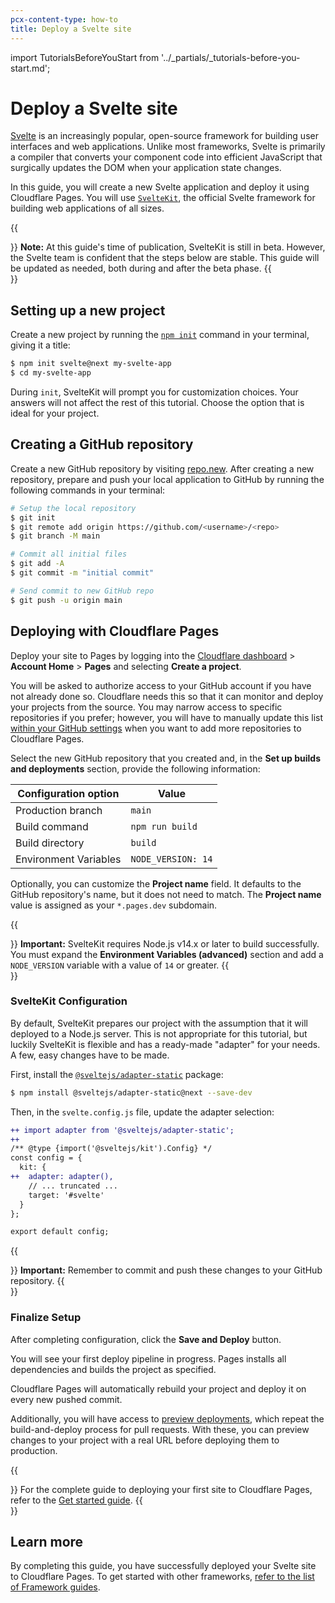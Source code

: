```yaml
---
pcx-content-type: how-to
title: Deploy a Svelte site
---
```


import TutorialsBeforeYouStart from '../_partials/_tutorials-before-you-start.md';

# Deploy a Svelte site

[Svelte](https://svelte.dev) is an increasingly popular, open-source framework for building user interfaces and web applications. Unlike most frameworks, Svelte is primarily a compiler that converts your component code into efficient JavaScript that surgically updates the DOM when your application state changes.

In this guide, you will create a new Svelte application and deploy it using Cloudflare Pages.
You will use [`SvelteKit`](https://kit.svelte.dev/), the official Svelte framework for building web applications of all sizes.

{{<Aside type="warning">}}
**Note:** At this guide's time of publication, SvelteKit is still in beta. However, the Svelte team is confident that the steps below are stable. This guide will be updated as needed, both during and after the beta phase.
{{</Aside>}}

## Setting up a new project

Create a new project by running the [`npm init`](https://docs.npmjs.com/cli/v6/commands/npm-init) command in your terminal, giving it a title:

```sh
$ npm init svelte@next my-svelte-app
$ cd my-svelte-app
```

During `init`, SvelteKit will prompt you for customization choices. Your answers will not affect the rest of this tutorial. Choose the option that is ideal for your project.

<TutorialsBeforeYouStart />

## Creating a GitHub repository

Create a new GitHub repository by visiting [repo.new](https://repo.new). After creating a new repository, prepare and push your local application to GitHub by running the following commands in your terminal:

```sh
# Setup the local repository
$ git init
$ git remote add origin https://github.com/<username>/<repo>
$ git branch -M main

# Commit all initial files
$ git add -A
$ git commit -m "initial commit"

# Send commit to new GitHub repo
$ git push -u origin main
```

## Deploying with Cloudflare Pages

Deploy your site to Pages by logging into the [Cloudflare dashboard](https://dash.cloudflare.com/) > **Account Home** > **Pages** and selecting **Create a project**.

You will be asked to authorize access to your GitHub account if you have not already done so. Cloudflare needs this so that it can monitor and deploy your projects from the source. You may narrow access to specific repositories if you prefer; however, you will have to manually update this list [within your GitHub settings](https://github.com/settings/installations) when you want to add more repositories to Cloudflare Pages.

Select the new GitHub repository that you created and, in the **Set up builds and deployments** section, provide the following information:

<TableLayout>

| Configuration option  | Value              |
| --------------------- | ------------------ |
| Production branch     | `main`             |
| Build command         | `npm run build`    |
| Build directory       | `build`            |
| Environment Variables | `NODE_VERSION: 14` |

</TableLayout>

Optionally, you can customize the **Project name** field. It defaults to the GitHub repository's name, but it does not need to match. The **Project name** value is assigned as your `*.pages.dev` subdomain.

{{<Aside type="warning">}}
**Important:** SvelteKit requires Node.js v14.x or later to build successfully. You must expand the **Environment Variables (advanced)** section and add a `NODE_VERSION` variable with a value of `14` or greater.
{{</Aside>}}

### SvelteKit Configuration

By default, SvelteKit prepares our project with the assumption that it will deployed to a Node.js server. This is not appropriate for this tutorial, but luckily SvelteKit is flexible and has a ready-made "adapter" for your needs. A few, easy changes have to be made.

First, install the [`@sveltejs/adapter-static`](https://www.npmjs.com/package/@sveltejs/adapter-static) package:

```sh
$ npm install @sveltejs/adapter-static@next --save-dev
```

Then, in the `svelte.config.js` file, update the adapter selection:

```diff
++ import adapter from '@sveltejs/adapter-static';
++
/** @type {import('@sveltejs/kit').Config} */
const config = {
  kit: {
++  adapter: adapter(),
    // ... truncated ...
    target: '#svelte'
  }
};

export default config;
```

{{<Aside type="note">}}
**Important:** Remember to commit and push these changes to your GitHub repository.
{{</Aside>}}

### Finalize Setup

After completing configuration, click the **Save and Deploy** button.

You will see your first deploy pipeline in progress. Pages installs all dependencies and builds the project as specified.

Cloudflare Pages will automatically rebuild your project and deploy it on every new pushed commit.

Additionally, you will have access to [preview deployments](/platform/preview-deployments), which repeat the build-and-deploy process for pull requests. With these, you can preview changes to your project with a real URL before deploying them to production.

{{<Aside type="note">}}
For the complete guide to deploying your first site to Cloudflare Pages, refer to the [Get started guide](/get-started).
{{</Aside>}}

## Learn more

By completing this guide, you have successfully deployed your Svelte site to Cloudflare Pages. To get started with other frameworks, [refer to the list of Framework guides](/framework-guides).